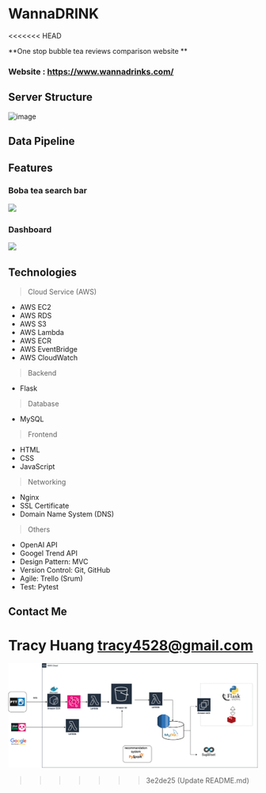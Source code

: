 
# WannaDRINK

<<<<<<< HEAD

**One stop bubble tea reviews comparison website **


### Website : https://www.wannadrinks.com/


## Server Structure
![image](https://wannadrink.s3.ap-northeast-1.amazonaws.com/github_readme/Structure.png)

## Data Pipeline


## Features
### Boba tea search bar
![](https://wannadrink.s3.ap-northeast-1.amazonaws.com/github_readme/searchingbar.gif)

### Dashboard
![](https://wannadrink.s3.ap-northeast-1.amazonaws.com/github_readme/dashboard.gif)

## Technologies

>Cloud Service (AWS)
* AWS EC2
* AWS RDS
* AWS S3
* AWS Lambda
* AWS ECR
* AWS EventBridge
* AWS CloudWatch

> Backend
* Flask

> Database
* MySQL

> Frontend
* HTML
* CSS
* JavaScript

> Networking
* Nginx
* SSL Certificate
* Domain Name System (DNS)

> Others
* OpenAI API
* Googel Trend API
* Design Pattern: MVC
* Version Control: Git, GitHub
* Agile: Trello (Srum)
* Test: Pytest


## Contact Me

Tracy Huang   tracy4528@gmail.com
=======
![image](https://github.com/tracy4528/WannaDRINK/blob/main/wannadrink_framework.png)
>>>>>>> 3e2de25 (Update README.md)
